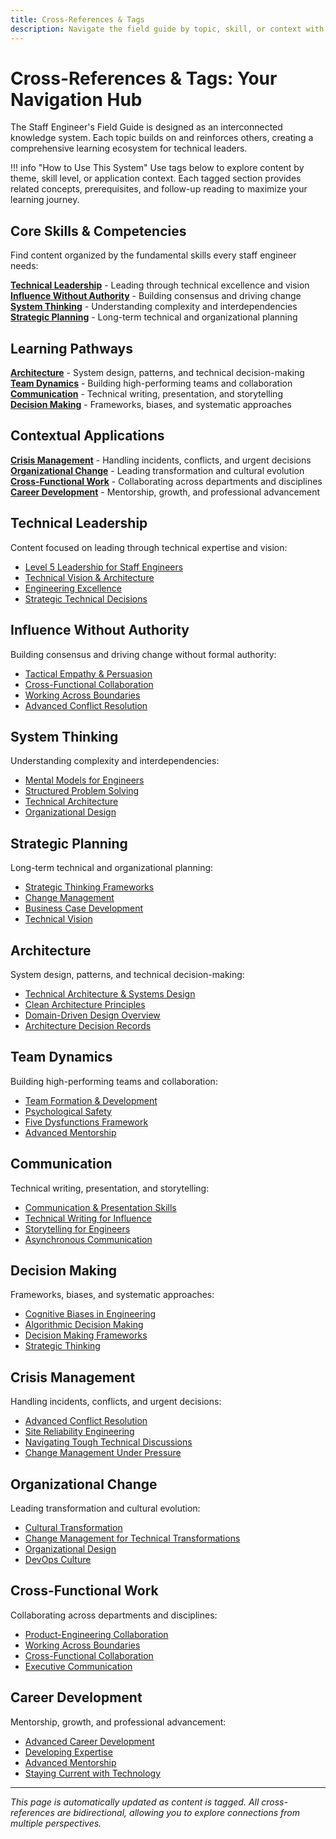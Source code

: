 ```yaml
---
title: Cross-References & Tags
description: Navigate the field guide by topic, skill, or context with comprehensive cross-reference system
---
```


# Cross-References & Tags: Your Navigation Hub

The Staff Engineer's Field Guide is designed as an interconnected knowledge system. Each topic builds on and reinforces others, creating a comprehensive learning ecosystem for technical leaders.

!!! info "How to Use This System"
    Use tags below to explore content by theme, skill level, or application context. Each tagged section provides related concepts, prerequisites, and follow-up reading to maximize your learning journey.

## Core Skills & Competencies

Find content organized by the fundamental skills every staff engineer needs:

**[Technical Leadership](#technical-leadership)** - Leading through technical excellence and vision  
**[Influence Without Authority](#influence-without-authority)** - Building consensus and driving change  
**[System Thinking](#system-thinking)** - Understanding complexity and interdependencies  
**[Strategic Planning](#strategic-planning)** - Long-term technical and organizational planning

## Learning Pathways

**[Architecture](#architecture)** - System design, patterns, and technical decision-making  
**[Team Dynamics](#team-dynamics)** - Building high-performing teams and collaboration  
**[Communication](#communication)** - Technical writing, presentation, and storytelling  
**[Decision Making](#decision-making)** - Frameworks, biases, and systematic approaches

## Contextual Applications

**[Crisis Management](#crisis-management)** - Handling incidents, conflicts, and urgent decisions  
**[Organizational Change](#organizational-change)** - Leading transformation and cultural evolution  
**[Cross-Functional Work](#cross-functional-work)** - Collaborating across departments and disciplines  
**[Career Development](#career-development)** - Mentorship, growth, and professional advancement

## Technical Leadership

Content focused on leading through technical expertise and vision:

- [Level 5 Leadership for Staff Engineers](../field-guide/leadership/index.md)
- [Technical Vision & Architecture](../field-guide/leadership/technical-vision.md)
- [Engineering Excellence](../field-guide/engineering/index.md)
- [Strategic Technical Decisions](../field-guide/execution/strategic-thinking.md)

## Influence Without Authority

Building consensus and driving change without formal authority:

- [Tactical Empathy & Persuasion](../field-guide/leadership/influencing-without-authority.md)
- [Cross-Functional Collaboration](../field-guide/teamwork/cross-functional-collaboration.md)
- [Working Across Boundaries](../field-guide/leadership/working-across-boundaries.md)
- [Advanced Conflict Resolution](../field-guide/leadership/advanced-conflict-resolution.md)

## System Thinking

Understanding complexity and interdependencies:

- [Mental Models for Engineers](../field-guide/thinking/mental-models.md)
- [Structured Problem Solving](../field-guide/thinking/structured-problem-solving.md)
- [Technical Architecture](../field-guide/engineering/technical-architecture.md)
- [Organizational Design](../field-guide/teamwork/organizational-design.md)

## Strategic Planning

Long-term technical and organizational planning:

- [Strategic Thinking Frameworks](../field-guide/execution/strategic-thinking.md)
- [Change Management](../field-guide/execution/change-management-technical-transformations.md)
- [Business Case Development](../field-guide/business/business-case.md)
- [Technical Vision](../field-guide/leadership/technical-vision.md)

## Architecture

System design, patterns, and technical decision-making:

- [Technical Architecture & Systems Design](../field-guide/engineering/technical-architecture.md)
- [Clean Architecture Principles](../field-guide/engineering/clean-architecture.md)
- [Domain-Driven Design Overview](../appendix/domain-driven-design/ddd-overview.md)
- [Architecture Decision Records](../field-guide/engineering/adrs.md)

## Team Dynamics

Building high-performing teams and collaboration:

- [Team Formation & Development](../field-guide/teamwork/team-formation.md)
- [Psychological Safety](../field-guide/teamwork/cultural-transformation-psychological-safety.md)
- [Five Dysfunctions Framework](../field-guide/teamwork/five-dysfunctions.md)
- [Advanced Mentorship](../field-guide/leadership/advanced-mentorship-career-development.md)

## Communication

Technical writing, presentation, and storytelling:

- [Communication & Presentation Skills](../field-guide/leadership/communication-presentation-skills.md)
- [Technical Writing for Influence](../field-guide/leadership/technical-writing-for-influence.md)
- [Storytelling for Engineers](../field-guide/leadership/storytelling-for-engineers.md)
- [Asynchronous Communication](../field-guide/leadership/async-communication.md)

## Decision Making

Frameworks, biases, and systematic approaches:

- [Cognitive Biases in Engineering](../field-guide/thinking/cognitive-biases.md)
- [Algorithmic Decision Making](../field-guide/thinking/algorithmic-decision-making.md)
- [Decision Making Frameworks](../field-guide/execution/decision-making-frameworks.md)
- [Strategic Thinking](../field-guide/execution/strategic-thinking.md)

## Crisis Management

Handling incidents, conflicts, and urgent decisions:

- [Advanced Conflict Resolution](../field-guide/leadership/advanced-conflict-resolution.md)
- [Site Reliability Engineering](../field-guide/engineering/site-reliability-engineering.md)
- [Navigating Tough Technical Discussions](../field-guide/leadership/navigating-tough-technical-discussions.md)
- [Change Management Under Pressure](../field-guide/execution/change-management-technical-transformations.md)

## Organizational Change

Leading transformation and cultural evolution:

- [Cultural Transformation](../field-guide/teamwork/cultural-transformation-psychological-safety.md)
- [Change Management for Technical Transformations](../field-guide/execution/change-management-technical-transformations.md)
- [Organizational Design](../field-guide/teamwork/organizational-design.md)
- [DevOps Culture](../field-guide/engineering/devops.md)

## Cross-Functional Work

Collaborating across departments and disciplines:

- [Product-Engineering Collaboration](../field-guide/business/product-engineering-collaboration.md)
- [Working Across Boundaries](../field-guide/leadership/working-across-boundaries.md)
- [Cross-Functional Collaboration](../field-guide/teamwork/cross-functional-collaboration.md)
- [Executive Communication](../field-guide/business/pitching-to-executives.md)

## Career Development

Mentorship, growth, and professional advancement:

- [Advanced Career Development](../field-guide/learning/advanced-career-development.md)
- [Developing Expertise](../field-guide/learning/developing-expertise.md)
- [Advanced Mentorship](../field-guide/leadership/advanced-mentorship-career-development.md)
- [Staying Current with Technology](../field-guide/learning/staying-current.md)

---

_This page is automatically updated as content is tagged. All cross-references are bidirectional, allowing you to explore connections from multiple perspectives._
